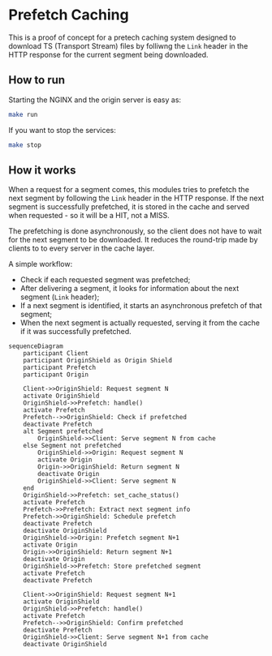 # Prefetch Caching

This is a proof of concept for a pretech caching system designed to download TS (Transport Stream) files by folliwng the `Link` header in the HTTP response for the current segment being downloaded.

## How to run

Starting the NGINX and the origin server is easy as:
```bash
make run
```

If you want to stop the services:
```bash
make stop
```

## How it works

When a request for a segment comes, this modules tries to prefetch the next segment by following the `Link` header in the HTTP response. If the next segment is successfully prefetched, it is stored in the cache and served when requested - so it will be a HIT, not a MISS.

The prefetching is done asynchronously, so the client does not have to wait for the next segment to be downloaded. It reduces the round-trip made by clients to to every server in the cache layer.

A simple workflow:

- Check if each requested segment was prefetched;
- After delivering a segment, it looks for information about the next segment (`Link` header);
- If a next segment is identified, it starts an asynchronous prefetch of that segment;
- When the next segment is actually requested, serving it from the cache if it was successfully prefetched.

```mermaid
sequenceDiagram
    participant Client
    participant OriginShield as Origin Shield
    participant Prefetch
    participant Origin

    Client->>OriginShield: Request segment N
    activate OriginShield
    OriginShield->>Prefetch: handle()
    activate Prefetch
    Prefetch-->>OriginShield: Check if prefetched
    deactivate Prefetch
    alt Segment prefetched
        OriginShield->>Client: Serve segment N from cache
    else Segment not prefetched
        OriginShield->>Origin: Request segment N
        activate Origin
        Origin->>OriginShield: Return segment N
        deactivate Origin
        OriginShield->>Client: Serve segment N
    end
    OriginShield->>Prefetch: set_cache_status()
    activate Prefetch
    Prefetch->>Prefetch: Extract next segment info
    Prefetch->>OriginShield: Schedule prefetch
    deactivate Prefetch
    deactivate OriginShield
    OriginShield->>Origin: Prefetch segment N+1
    activate Origin
    Origin->>OriginShield: Return segment N+1
    deactivate Origin
    OriginShield->>Prefetch: Store prefetched segment
    activate Prefetch
    deactivate Prefetch

    Client->>OriginShield: Request segment N+1
    activate OriginShield
    OriginShield->>Prefetch: handle()
    activate Prefetch
    Prefetch-->>OriginShield: Confirm prefetched
    deactivate Prefetch
    OriginShield->>Client: Serve segment N+1 from cache
    deactivate OriginShield
```
